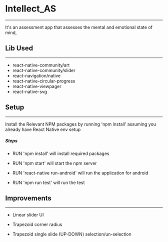 <h1>Intellect_AS</h1>
<hr><p>It's an assessment app that assesses the mental and emotional state of mind,</p><h2>Lib Used</h2>
<hr><ul>
<li>react-native-community/art</li>
<li>react-native-community/slider</li>
<li>react-navigation/native</li>
<li>react-native-circular-progress</li>
<li>react-native-viewpager</li>
<li>react-native-svg</li>
</ul><h2>Setup</h2>
<hr><p>Install the Relevant NPM packages by running 'npm install'
assuming you already have React Native env setup</p><h5>Steps</h5><ul>
<li>RUN 'npm install' will install required packages</li>
</ul><ul>
<li>RUN 'npm start' will start the npm server</li>
</ul><ul>
<li>RUN 'react-native run-android' will run the application for android</li>
</ul><ul>
<li>RUN 'npm run test' will run the test</li>
</ul><h2>Improvements</h2>
<hr><ul>
<li>Linear slider UI</li>
</ul><ul>
<li>Trapezoid corner radius</li>
</ul><ul>
<li>Trapezoid single slide (UP-DOWN) selection/un-selection</li>
</ul>